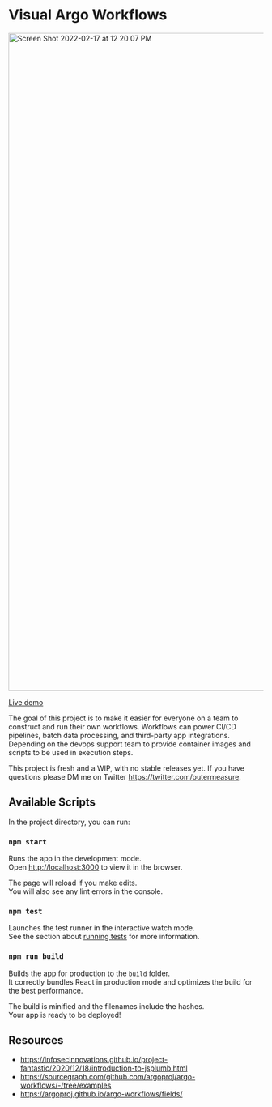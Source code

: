 # Visual Argo Workflows

<img width="1299" alt="Screen Shot 2022-02-17 at 12 20 07 PM" src="https://user-images.githubusercontent.com/849403/154455752-3bcf08f0-97d0-4c6b-9aae-0fda21b9a8ee.png">

[Live demo](https://visual-argo-workflows-corpulent.vercel.app/)

The goal of this project is to make it easier for everyone on a team to construct and run their own workflows.
Workflows can power CI/CD pipelines, batch data processing, and third-party app integrations.  Depending on the devops support team to provide container images and scripts to be used in execution steps.

This project is fresh and a WIP, with no stable releases yet.  If you have questions please DM me on Twitter https://twitter.com/outermeasure.

## Available Scripts

In the project directory, you can run:

### `npm start`

Runs the app in the development mode.\
Open [http://localhost:3000](http://localhost:3000) to view it in the browser.

The page will reload if you make edits.\
You will also see any lint errors in the console.

### `npm test`

Launches the test runner in the interactive watch mode.\
See the section about [running tests](https://facebook.github.io/create-react-app/docs/running-tests) for more information.

### `npm run build`

Builds the app for production to the `build` folder.\
It correctly bundles React in production mode and optimizes the build for the best performance.

The build is minified and the filenames include the hashes.\
Your app is ready to be deployed!

## Resources

- https://infosecinnovations.github.io/project-fantastic/2020/12/18/introduction-to-jsplumb.html
- https://sourcegraph.com/github.com/argoproj/argo-workflows/-/tree/examples
- https://argoproj.github.io/argo-workflows/fields/
